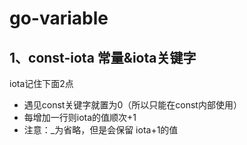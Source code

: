 

# go-variable


## 1、const-iota 常量&iota关键字

iota记住下面2点
- 遇见const关键字就置为0（所以只能在const内部使用）
- 每增加一行则iota的值顺次+1
- 注意：_为省略，但是会保留 iota+1的值
